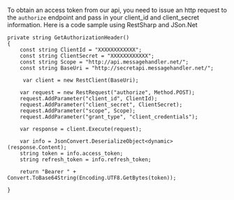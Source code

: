 
To obtain an access token from our api, you need to issue an http request to the `authorize` endpoint and pass in your client_id and client_secret information. Here is a code sample using RestSharp and JSon.Net

	private string GetAuthorizationHeader()
    {
		const string ClientId = "XXXXXXXXXXXX"; 
        const string ClientSecret = "XXXXXXXXXXXX"; 
        const string Scope = "http://api.messagehandler.net/";
        const string BaseUri = "http://secretapi.messagehandler.net/";

         var client = new RestClient(BaseUri);

        var request = new RestRequest("authorize", Method.POST);
        request.AddParameter("client_id", ClientId);
        request.AddParameter("client_secret", ClientSecret);
        request.AddParameter("scope", Scope);
        request.AddParameter("grant_type", "client_credentials");

        var response = client.Execute(request);

		var info = JsonConvert.DeserializeObject<dynamic>(response.Content);
        string token = info.access_token;
		string refresh_token = info.refresh_token;

        return "Bearer " + Convert.ToBase64String(Encoding.UTF8.GetBytes(token));
	   
    }